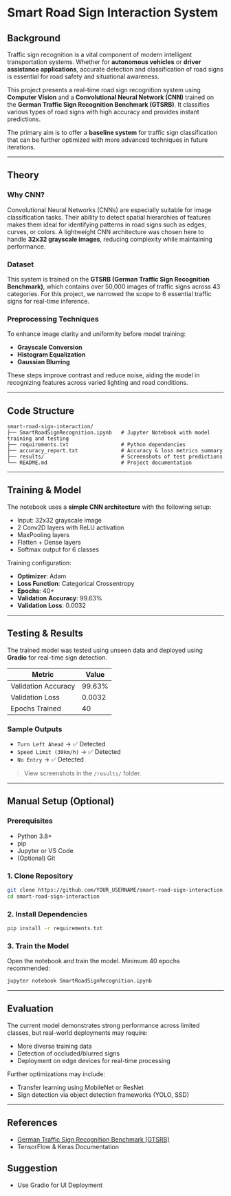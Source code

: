 
# Smart Road Sign Interaction System

## Background

Traffic sign recognition is a vital component of modern intelligent transportation systems. Whether for **autonomous vehicles** or **driver assistance applications**, accurate detection and classification of road signs is essential for road safety and situational awareness.

This project presents a real-time road sign recognition system using **Computer Vision** and a **Convolutional Neural Network (CNN)** trained on the **German Traffic Sign Recognition Benchmark (GTSRB)**. It classifies various types of road signs with high accuracy and provides instant predictions.

The primary aim is to offer a **baseline system** for traffic sign classification that can be further optimized with more advanced techniques in future iterations.

---

## Theory

### Why CNN?

Convolutional Neural Networks (CNNs) are especially suitable for image classification tasks. Their ability to detect spatial hierarchies of features makes them ideal for identifying patterns in road signs such as edges, curves, or colors. A lightweight CNN architecture was chosen here to handle **32x32 grayscale images**, reducing complexity while maintaining performance.

### Dataset

This system is trained on the **GTSRB (German Traffic Sign Recognition Benchmark)**, which contains over 50,000 images of traffic signs across 43 categories. For this project, we narrowed the scope to 6 essential traffic signs for real-time inference.

### Preprocessing Techniques

To enhance image clarity and uniformity before model training:
- **Grayscale Conversion**
- **Histogram Equalization**
- **Gaussian Blurring**

These steps improve contrast and reduce noise, aiding the model in recognizing features across varied lighting and road conditions.

---

## Code Structure

```
smart-road-sign-interaction/
├── SmartRoadSignRecognition.ipynb   # Jupyter Notebook with model training and testing
├── requirements.txt                 # Python dependencies
├── accuracy_report.txt              # Accuracy & loss metrics summary
├── results/                         # Screenshots of test predictions
└── README.md                        # Project documentation
```

---

## Training & Model

The notebook uses a **simple CNN architecture** with the following setup:

- Input: 32x32 grayscale image
- 2 Conv2D layers with ReLU activation
- MaxPooling layers
- Flatten + Dense layers
- Softmax output for 6 classes

Training configuration:
- **Optimizer**: Adam
- **Loss Function**: Categorical Crossentropy
- **Epochs**: 40+
- **Validation Accuracy**: 99.63%
- **Validation Loss**: 0.0032

---

## Testing & Results

The trained model was tested using unseen data and deployed using **Gradio** for real-time sign detection.

| Metric              | Value       |
|---------------------|-------------|
| Validation Accuracy | 99.63%      |
| Validation Loss     | 0.0032      |
| Epochs Trained      | 40          |

### Sample Outputs

- `Turn Left Ahead` → ✅ Detected
- `Speed Limit (30km/h)` → ✅ Detected
- `No Entry` → ✅ Detected

> View screenshots in the `/results/` folder.

---

## Manual Setup (Optional)

### Prerequisites
- Python 3.8+
- pip
- Jupyter or VS Code
- (Optional) Git

### 1. Clone Repository

```bash
git clone https://github.com/YOUR_USERNAME/smart-road-sign-interaction.git
cd smart-road-sign-interaction
```

### 2. Install Dependencies

```bash
pip install -r requirements.txt
```

### 3. Train the Model

Open the notebook and train the model. Minimum 40 epochs recommended:
```bash
jupyter notebook SmartRoadSignRecognition.ipynb
```
---

## Evaluation

The current model demonstrates strong performance across limited classes, but real-world deployments may require:

- More diverse training data
- Detection of occluded/blurred signs
- Deployment on edge devices for real-time processing

Further optimizations may include:
- Transfer learning using MobileNet or ResNet
- Sign detection via object detection frameworks (YOLO, SSD)

---

## References

- [German Traffic Sign Recognition Benchmark (GTSRB)](https://benchmark.ini.rub.de/?section=gtsrb&subsection=news)
- TensorFlow & Keras Documentation

## Suggestion
- Use Gradio for UI Deployment
